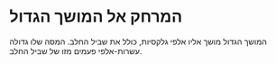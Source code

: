 # המרחק אל המושך הגדול

המושך הגדול מושך אליו אלפי גלקסיות, כולל את שביל החלב. המסה שלו גדולה עשרות-אלפי
פעמים מזו של שביל החלב.

